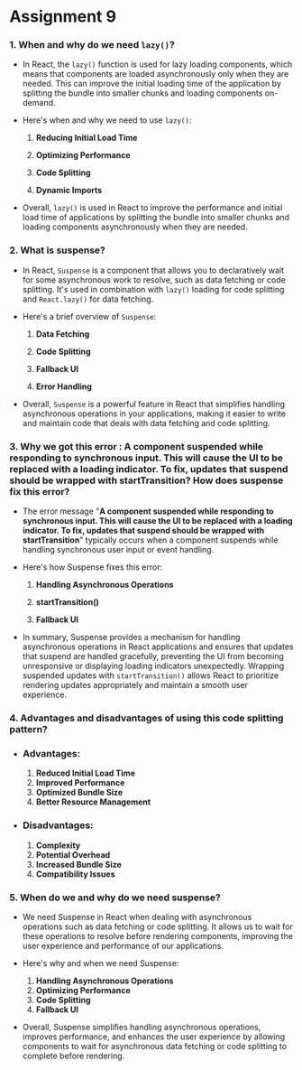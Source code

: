 # Assignment 9

### 1. When and why do we need `lazy()`?

- In React, the `lazy()` function is used for lazy loading components, which means that components are loaded asynchronously only when they are needed. This can improve the initial loading time of the application by splitting the bundle into smaller chunks and loading components on-demand.

- Here's when and why we need to use `lazy()`:

  1. **Reducing Initial Load Time**

  2. **Optimizing Performance**

  3. **Code Splitting**

  4. **Dynamic Imports**

- Overall, `lazy()` is used in React to improve the performance and initial load time of applications by splitting the bundle into smaller chunks and loading components asynchronously when they are needed.

### 2. What is suspense?

- In React, `Suspense` is a component that allows you to declaratively wait for some asynchronous work to resolve, such as data fetching or code splitting. It's used in combination with `lazy()` loading for code splitting and `React.lazy()` for data fetching.

- Here's a brief overview of `Suspense`:

  1. **Data Fetching**

  2. **Code Splitting**

  3. **Fallback UI**

  4. **Error Handling**

- Overall, `Suspense` is a powerful feature in React that simplifies handling asynchronous operations in your applications, making it easier to write and maintain code that deals with data fetching and code splitting.

### 3. Why we got this error : **A component suspended while responding to synchronous input. This will cause the UI to be replaced with a loading indicator. To fix, updates that suspend should be wrapped with startTransition**? How does suspense fix this error?

- The error message "**A component suspended while responding to synchronous input. This will cause the UI to be replaced with a loading indicator. To fix, updates that suspend should be wrapped with startTransition**" typically occurs when a component suspends while handling synchronous user input or event handling.

- Here's how Suspense fixes this error:

  1. **Handling Asynchronous Operations**

  2. **startTransition()**

  3. **Fallback UI**

- In summary, Suspense provides a mechanism for handling asynchronous operations in React applications and ensures that updates that suspend are handled gracefully, preventing the UI from becoming unresponsive or displaying loading indicators unexpectedly. Wrapping suspended updates with `startTransition()` allows React to prioritize rendering updates appropriately and maintain a smooth user experience.

### 4. Advantages and disadvantages of using this code splitting pattern?

- ### Advantages:

  1. **Reduced Initial Load Time**
  2. **Improved Performance**
  3. **Optimized Bundle Size**
  4. **Better Resource Management**

- ### Disadvantages:

  1. **Complexity**
  2. **Potential Overhead**
  3. **Increased Bundle Size**
  4. **Compatibility Issues**

### 5. When do we and why do we need suspense?

- We need Suspense in React when dealing with asynchronous operations such as data fetching or code splitting. It allows us to wait for these operations to resolve before rendering components, improving the user experience and performance of our applications.

- Here's why and when we need Suspense:

  1. **Handling Asynchronous Operations**
  2. **Optimizing Performance**
  3. **Code Splitting**
  4. **Fallback UI**

- Overall, Suspense simplifies handling asynchronous operations, improves performance, and enhances the user experience by allowing components to wait for asynchronous data fetching or code splitting to complete before rendering.
